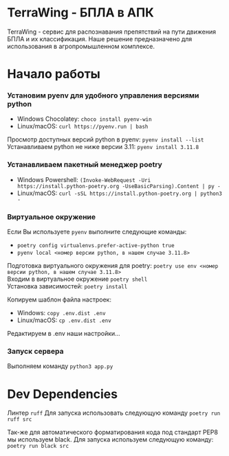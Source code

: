 # TerraWing - БПЛА в АПК
TerraWing - сервис для распознавания препятствий на пути движения БПЛА и их классификация. 
Наше решение предназначено для использования в агропромышленном комплексе.

# Начало работы
### Установим pyenv для удобного управления версиями python
- Windows Chocolatey: `choco install pyenv-win`
- Linux/macOS: `curl https://pyenv.run | bash`

Просмотр доступных версий python в pyenv: `pyenv install --list`\
Устанавливаем python не ниже версии 3.11: `pyenv install 3.11.8`

### Устанавливаем пакетный менеджер poetry
- Windows Powershell: `(Invoke-WebRequest -Uri https://install.python-poetry.org -UseBasicParsing).Content | py -`
- Linux/macOS: `curl -sSL https://install.python-poetry.org | python3 -`

### Виртуальное окружение
Если Вы используете `pyenv` выполните следующие команды:
- `poetry config virtualenvs.prefer-active-python true`
- `pyenv local <номер версии python, в нашем случае 3.11.8>`

Подготовка виртуального окружения для poetry: `poetry use env <номер версии python, в нашем случае 3.11.8>`\
Входим в виртуальное окружение `poetry shell`\
Установка зависимостей: `poetry install`

Копируем шаблон файла настроек:
- Windows: `copy .env.dist .env`
- Linux/macOS: `cp .env.dist .env`

Редактируем в .env наши настройки...

### Запуск сервера
Выполняем команду `python3 app.py`

# Dev Dependencies
Линтер `ruff`
Для запуска использовать следующую команду `poetry run ruff src`

Так-же для автоматического форматирования кода под стандарт PEP8 мы используем black. 
Для запуска используем следующую команду: `poetry run black src`
